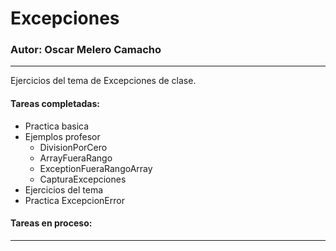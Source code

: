 # Excepciones
### Autor: Oscar Melero Camacho

---

Ejercicios del tema de Excepciones de clase.

#### Tareas completadas:
- Practica basica
- Ejemplos profesor
  - DivisionPorCero 
  - ArrayFueraRango
  - ExceptionFueraRangoArray
  - CapturaExcepciones
- Ejercicios del tema
- Practica ExcepcionError

#### Tareas en proceso:


---


